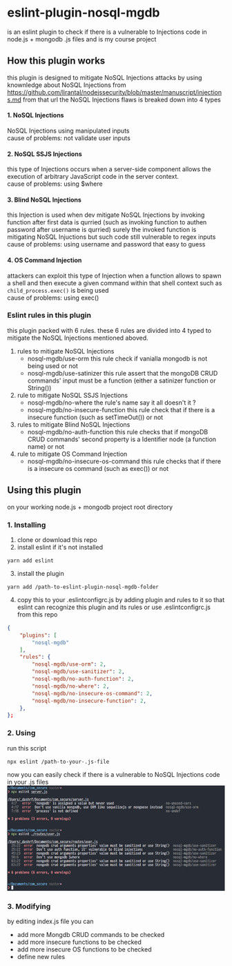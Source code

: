 # eslint-plugin-nosql-mgdb
is an eslint plugin to check if there is a vulnerable to Injections code in node.js + mongodb .js files
and is my course project

## How this plugin works
this plugin is designed to mitigate NoSQL Injections attacks by using knownledge about NoSQL Injections from  https://github.com/lirantal/nodejssecurity/blob/master/manuscript/injections.md
from that url the NoSQL Injections flaws is breaked down into 4 types
#### 1. NoSQL Injections
NoSQL Injections using manipulated inputs<br/>cause of problems: not validate user inputs
#### 2. NoSQL SSJS Injections
this type of Injections occurs when a server-side component allows the execution of arbitrary JavaScript code in the server context.<br/>cause of problems: using $where
#### 3. Blind NoSQL Injections
this Injection is used when dev mitigate NoSQL Injections by invoking function after first data is qurried (such as invoking function to authen password after username is qurried)
surely the invoked function is mitigating NoSQL Injuctions but such code still vulnerable to regex inputs<br/>cause of problems:  using username and password that easy to guess
#### 4. OS Command Injection
attackers can exploit this type of Injection when a function allows to spawn a shell and then execute a given command within that shell context such as ```child_process.exec()``` is being used<br/>cause of problems: using exec()

### Eslint rules in this plugin
this plugin packed with 6 rules. these 6 rules are divided into 4 typed to mitigate the NoSQL Injections mentioned aboved.
1. rules to mitigate NoSQL Injections
    * nosql-mgdb/use-orm  this rule check if vanialla mongodb is not being used or not
    * nosql-mgdb/use-satinizer  this rule assert that the mongoDB CRUD commands' input must be a function (either a satinizer function or String())
2. rule to mitigate NoSQL SSJS Injections
    * nosql-mgdb/no-where  the rule's name say it all doesn't it ?
    * nosql-mgdb/no-insecure-function  this rule check that if there is a insecure function (such as setTimeOut()) or not
3. rules to mitigate Blind NoSQL Injections
    * nosql-mgdb/no-auth-function  this rule checks that if mongoDB CRUD commands' second property is a Identifier node (a function name) or not
4. rule to mitigate OS Command Injection
    * nosql-mgdb/no-insecure-os-command  this rule checks that if there is a insecure os command (such as exec()) or not

## Using this plugin
on your working node.js + mongodb project root directory
### 1. Installing
1. clone or download this repo
2. install eslint if it's not installed
```https://github.com/dashrf-ktsn/eslint-plugin-nosql-mgdb/pulls
yarn add eslint
```
3. install the plugin
```
yarn add /path-to-eslint-plugin-nosql-mgdb-folder
```
4. copy this to your .eslintconfigrc.js by adding plugin and rules to it so that eslint can recognize this plugin and its rules or use .eslintconfigrc.js from this repo
```json
{
    "plugins": [
        "nosql-mgdb"
    ],
    "rules": {
        "nosql-mgdb/use-orm": 2,
        "nosql-mgdb/use-sanitizer": 2,
        "nosql-mgdb/no-auth-function": 2,
        "nosql-mgdb/no-where": 2,
        "nosql-mgdb/no-insecure-os-command": 2,
        "nosql-mgdb/no-insecure-function": 2,
    },
};
```
### 2. Using
run this script
```
npx eslint /path-to-your-.js-file
```
now you can easily check if there is a vulnerable to NoSQL Injections code in your .js files
![exampleResults](/imgs/exampleResults.png)

### 3. Modifying
by editing index.js file you can
* add more Mongdb CRUD commands to be checked
* add more insecure functions to be checked
* add more insecure OS functions to be checked
* define new rules
